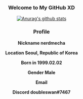 <h3 align = "center"> Welcome to My GitHub XD </h1>

<div align = "center"> 
  
  [![Anurag's github stats](https://github-readme-stats.vercel.app/api?username=nerdmecha)](https://github.com/anuraghazra/github-readme-stats)
  
</div>

<div align = "center">
  <h3> Profile </h3>
  <b><p> Nickname nerdmecha </p></b>
  <b><p> Location Seoul, Republic of Korea </p></b>
  <b><p> Born in 1999.02.02 </p></b>
  <b><p> Gender Male </p></b>
  <b><p> Email </p></b>
  <b><p> <jonghun2014@naver.com> </p></b>
  <b><p> <otaku1999@kakao.com> </p></b>
  <b><p> Discord doubleswan#7467 </p></b>
</div>
